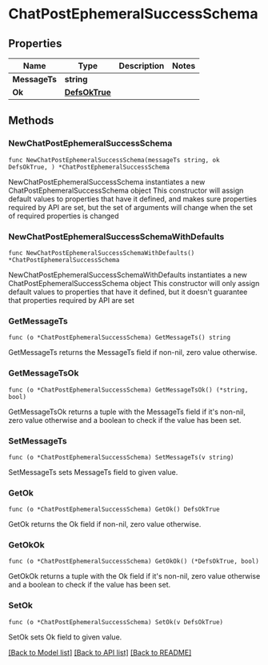 # ChatPostEphemeralSuccessSchema

## Properties

Name | Type | Description | Notes
------------ | ------------- | ------------- | -------------
**MessageTs** | **string** |  | 
**Ok** | [**DefsOkTrue**](DefsOkTrue.md) |  | 

## Methods

### NewChatPostEphemeralSuccessSchema

`func NewChatPostEphemeralSuccessSchema(messageTs string, ok DefsOkTrue, ) *ChatPostEphemeralSuccessSchema`

NewChatPostEphemeralSuccessSchema instantiates a new ChatPostEphemeralSuccessSchema object
This constructor will assign default values to properties that have it defined,
and makes sure properties required by API are set, but the set of arguments
will change when the set of required properties is changed

### NewChatPostEphemeralSuccessSchemaWithDefaults

`func NewChatPostEphemeralSuccessSchemaWithDefaults() *ChatPostEphemeralSuccessSchema`

NewChatPostEphemeralSuccessSchemaWithDefaults instantiates a new ChatPostEphemeralSuccessSchema object
This constructor will only assign default values to properties that have it defined,
but it doesn't guarantee that properties required by API are set

### GetMessageTs

`func (o *ChatPostEphemeralSuccessSchema) GetMessageTs() string`

GetMessageTs returns the MessageTs field if non-nil, zero value otherwise.

### GetMessageTsOk

`func (o *ChatPostEphemeralSuccessSchema) GetMessageTsOk() (*string, bool)`

GetMessageTsOk returns a tuple with the MessageTs field if it's non-nil, zero value otherwise
and a boolean to check if the value has been set.

### SetMessageTs

`func (o *ChatPostEphemeralSuccessSchema) SetMessageTs(v string)`

SetMessageTs sets MessageTs field to given value.


### GetOk

`func (o *ChatPostEphemeralSuccessSchema) GetOk() DefsOkTrue`

GetOk returns the Ok field if non-nil, zero value otherwise.

### GetOkOk

`func (o *ChatPostEphemeralSuccessSchema) GetOkOk() (*DefsOkTrue, bool)`

GetOkOk returns a tuple with the Ok field if it's non-nil, zero value otherwise
and a boolean to check if the value has been set.

### SetOk

`func (o *ChatPostEphemeralSuccessSchema) SetOk(v DefsOkTrue)`

SetOk sets Ok field to given value.



[[Back to Model list]](../README.md#documentation-for-models) [[Back to API list]](../README.md#documentation-for-api-endpoints) [[Back to README]](../README.md)


